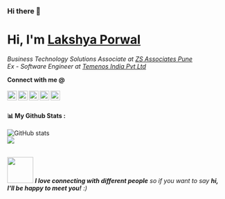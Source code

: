 ### Hi there 👋

<!--
**guplakshya/guplakshya** is a ✨ _special_ ✨ repository because its `README.md` (this file) appears on your GitHub profile.

Here are some ideas to get you started:

- 🔭 I’m currently working on ...
- 🌱 I’m currently learning ...
- 👯 I’m looking to collaborate on ...
- 🤔 I’m looking for help with ...
- 💬 Ask me about ...
- 📫 How to reach me: ...
- 😄 Pronouns: ...
- ⚡ Fun fact: ...
-->

# <h1>Hi, I'm <a href="https://github.com/guplakshya">Lakshya Porwal<a></h1>

<p>
<em>Business Technology Solutions Associate at <a href="https://www.zs.com/">ZS Associates Pune</a>
</br>
Ex - Software Engineer at <a href="https://www.temenos.com/">Temenos India Pvt Ltd</a></em>
</p>

**Connect with me @** 
<br> <br>
<a href="https://www.linkedin.com/in/lakshya-porwal/">
  <img align="left" alt="lakshya's LinkedIn" width="22px" src="https://cdn.jsdelivr.net/npm/simple-icons@v3/icons/linkedin.svg" />
</a>
<a href="https://github.com/guplakshya">
  <img align="left" alt="lakshya's Github" width="22px" src="https://cdn.jsdelivr.net/npm/simple-icons@v3/icons/github.svg" />
</a>
<a href="mailto:guplakshya@gmail.com">
  <img align="left" alt="lakshya's Gmail" width="22px" src="https://cdn.jsdelivr.net/npm/simple-icons@v3/icons/gmail.svg" />
</a>
<a href="https://www.reddit.com/user/lakshya_p">
  <img align="left" alt="lakshya's Reddit" width="22px" src="https://cdn.jsdelivr.net/npm/simple-icons@v3/icons/reddit.svg" />
</a>
<a href="https://discord.com/channels/@guplakshya">
  <img align="left" alt="lakshya's Discord" width="22px" src="https://cdn.jsdelivr.net/npm/simple-icons@v3/icons/discord.svg" />
</a>
<br><br>

<strong>📊 My Github Stats :</strong><br><br>
![GitHub stats](https://github-readme-stats.vercel.app/api?username=guplakshya&show_icons=true&count_private=true&include_all_commits=true&theme=radical)
<br>
<img align="center" src="https://github-readme-streak-stats.herokuapp.com/?user=guplakshya&theme=radical&hide_border=true"/><br><br>


<img src="https://media.giphy.com/media/LnQjpWaON8nhr21vNW/giphy.gif" width="60"> <em><b>I love connecting with different people</b> so if you want to say <b>hi, I'll be happy to meet you!</b> :)</em>
